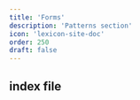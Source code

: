 ```yaml
---
title: 'Forms'
description: 'Patterns section'
icon: 'lexicon-site-doc'
order: 250
draft: false
---
```


## index file
